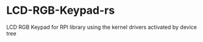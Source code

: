 # LCD-RGB-Keypad-rs
LCD RGB Keypad for RPI library using the kernel drivers activated by device tree
